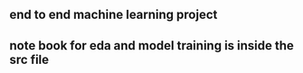 ## end to end machine learning project

## note book for eda and model training is inside the src file